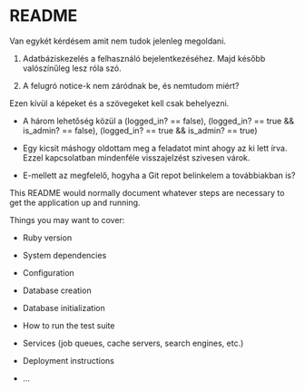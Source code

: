 # README

Van egykét kérdésem amit nem tudok jelenleg megoldani.

1. Adatbáziskezelés a felhasználó bejelentkezéséhez. Majd később valószínűleg lesz róla szó.

2. A felugró notice-k nem záródnak be, és nemtudom miért?

Ezen kívül a képeket és a szövegeket kell csak behelyezni.

* A három lehetőség közül a (logged_in? == false), (logged_in? == true && is_admin? == false), (logged_in? == true  && is_admin? == true)

* Egy kicsit máshogy oldottam meg a feladatot mint ahogy az ki lett írva. Ezzel kapcsolatban mindenféle visszajelzést szivesen várok.

* E-mellett az megfelelő, hogyha a Git repot belinkelem a továbbiakban is?




This README would normally document whatever steps are necessary to get the
application up and running.

Things you may want to cover:

* Ruby version

* System dependencies

* Configuration

* Database creation

* Database initialization

* How to run the test suite

* Services (job queues, cache servers, search engines, etc.)

* Deployment instructions

* ...
